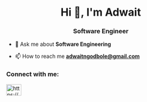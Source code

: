 <h1 align="center">Hi 👋, I'm Adwait</h1>
<h3 align="center">Software Engineer</h3>

- 💬 Ask me about **Software Engineering**

- 📫 How to reach me **adwaitngodbole@gmail.com**

<h3 align="left">Connect with me:</h3>
<p align="left">
<a href="https://www.linkedin.com/in/adwaitngodbole/" target="blank"><img align="center" src="https://raw.githubusercontent.com/rahuldkjain/github-profile-readme-generator/master/src/images/icons/Social/linked-in-alt.svg" alt="https://www.linkedin.com/in/adwaitngodbole/" height="30" width="40" /></a>
</p>

